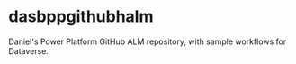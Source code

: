 # dasbppgithubhalm
Daniel's Power Platform GitHub ALM repository, with sample workflows for Dataverse.
